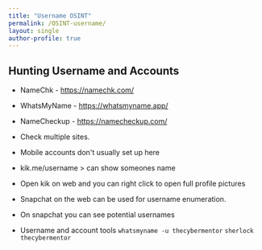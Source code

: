 ```yaml
---
title: "Username OSINT"
permalink: /OSINT-username/
layout: single
author-profile: true
---
```


## Hunting Username and Accounts
- NameChk - https://namechk.com/
- WhatsMyName - https://whatsmyname.app/
- NameCheckup - https://namecheckup.com/

- Check multiple sites.
- Mobile accounts don't usually set up here
- kik.me/username > can show someones name
- Open kik on web and you can right click to open full profile pictures
- Snapchat on the web can be used for username enumeration.
- On snapchat you can see potential usernames
- Username and account tools
`whatsmyname -u thecybermentor`
`sherlock thecybermentor`
